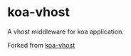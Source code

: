 # koa-vhost
A vhost middleware for koa application.

Forked from [koa-vhost](https://github.com/Treri/koa-vhost)